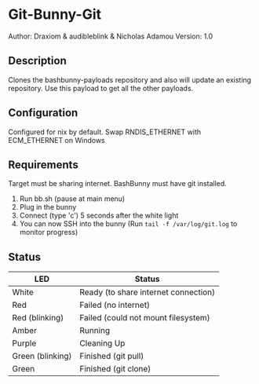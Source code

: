 # Git-Bunny-Git

Author: Draxiom & audibleblink & Nicholas Adamou
Version: 1.0

## Description

Clones the bashbunny-payloads repository and also will update an existing repository. Use this payload to get all the other payloads.

## Configuration

Configured for nix by default. Swap RNDIS_ETHERNET with ECM_ETHERNET on Windows

## Requirements

Target must be sharing internet. BashBunny must have git installed.

 1. Run bb.sh (pause at main menu)
 2. Plug in the bunny
 3. Connect (type 'c') 5 seconds after the white light
 4. You can now SSH into the bunny (Run `tail -f /var/log/git.log` to monitor progress)

## Status

| LED              | Status                                |
| ---------------- | ------------------------------------- |
| White            | Ready (to share internet connection)  |
| Red              | Failed (no internet)                  |
| Red (blinking)   | Failed (could not mount filesystem)   |
| Amber            | Running                               |
| Purple           | Cleaning Up                           |
| Green (blinking) | Finished (git pull)                   |
| Green            | Finished (git clone)                  |
